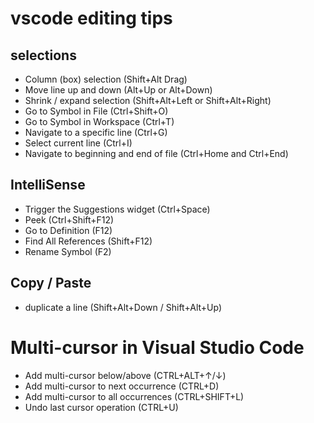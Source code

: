 # vscode editing tips

## selections

- Column (box) selection (Shift+Alt Drag)
- Move line up and down (Alt+Up or Alt+Down)
- Shrink / expand selection (Shift+Alt+Left or Shift+Alt+Right)
- Go to Symbol in File (Ctrl+Shift+O)
- Go to Symbol in Workspace (Ctrl+T)
- Navigate to a specific line (Ctrl+G)
- Select current line (Ctrl+I)
- Navigate to beginning and end of file (Ctrl+Home and Ctrl+End)

## IntelliSense

- Trigger the Suggestions widget (Ctrl+Space)
- Peek (Ctrl+Shift+F12)
- Go to Definition (F12)
- Find All References (Shift+F12)
- Rename Symbol (F2)

## Copy / Paste

- duplicate a line (Shift+Alt+Down / Shift+Alt+Up)

# Multi-cursor in Visual Studio Code

- Add multi-cursor below/above (CTRL+ALT+↑/↓)
- Add multi-cursor to next occurrence (CTRL+D)
- Add multi-cursor to all occurrences (CTRL+SHIFT+L)
- Undo last cursor operation (CTRL+U)
